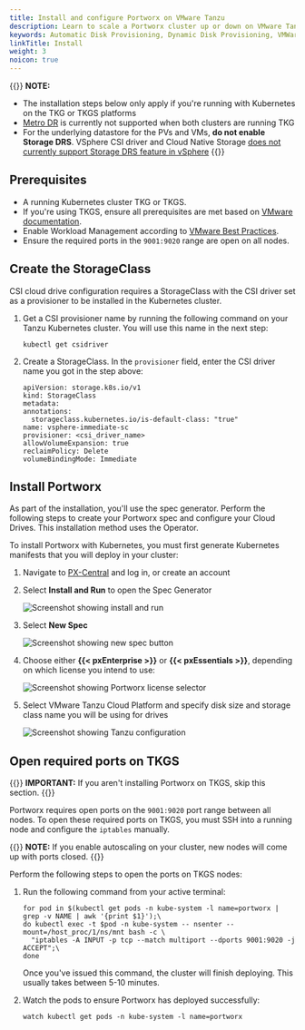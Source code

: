```yaml
---
title: Install and configure Portworx on VMware Tanzu
description: Learn to scale a Portworx cluster up or down on VMware Tanzu with Auto Scaling.
keywords: Automatic Disk Provisioning, Dynamic Disk Provisioning, VMWare, tanzu, vSphere ASG, Kubernetes, k8s
linkTitle: Install
weight: 3
noicon: true
---
```


{{<info>}}
**NOTE:** 
* The installation steps below only apply if you're running with Kubernetes on the TKG or TKGS platforms
* [Metro DR](https://docs.portworx.com/portworx-install-with-kubernetes/disaster-recovery/) is currently not supported when both clusters are running TKG
* For the underlying datastore for the PVs and VMs, **do not enable Storage DRS**. VSphere CSI driver and Cloud Native Storage [does not currently support Storage DRS feature in vSphere](https://vsphere-csi-driver.sigs.k8s.io/supported_features_matrix.html)
{{</info>}}

## Prerequisites

* A running Kubernetes cluster TKG or TKGS.
* If you're using TKGS, ensure all prerequisites are met based on [VMware documentation](https://docs.vmware.com/en/VMware-vSphere/7.0/vmware-vsphere-with-tanzu/GUID-3040E41B-8A54-4D23-8796-A123E7CAE3BA.html#prerequisites-1).
* Enable Workload Management according to [VMware Best Practices](https://docs.vmware.com/en/VMware-vSphere/7.0/vmware-vsphere-with-tanzu/GUID-3040E41B-8A54-4D23-8796-A123E7CAE3BA.html).
* Ensure the required ports in the `9001:9020`  range are open on all nodes.

## Create the StorageClass

CSI cloud drive configuration requires a StorageClass with the CSI driver set as a provisioner to be installed in the Kubernetes cluster.

1. Get a CSI provisioner name by running the following command on your Tanzu Kubernetes cluster. You will use this name in the next step:
  
    ```text
    kubectl get csidriver
    ```

2. Create a StorageClass. In the `provisioner` field, enter the CSI driver name you got in the step above:

    ```text
    apiVersion: storage.k8s.io/v1
    kind: StorageClass
    metadata:
    annotations:
      storageclass.kubernetes.io/is-default-class: "true"
    name: vsphere-immediate-sc
    provisioner: <csi_driver_name>
    allowVolumeExpansion: true
    reclaimPolicy: Delete
    volumeBindingMode: Immediate
    ```

## Install Portworx

As part of the installation, you'll use the spec generator. Perform the following steps to create your Portworx spec and configure your Cloud Drives. This installation method uses the Operator. 

To install Portworx with Kubernetes, you must first generate Kubernetes manifests that you will deploy in your cluster:

 1. Navigate to <a href="https://central.portworx.com" target="tab">PX-Central</a> and log in, or create an account
   
 2. Select **Install and Run** to open the Spec Generator

    ![Screenshot showing install and run](/img/pxcentral-install.png)

 3. Select **New Spec**

    ![Screenshot showing new spec button](/img/pxcentral-spec.png)

 4. Choose either **{{< pxEnterprise >}}** or **{{< pxEssentials >}}**, depending on which license you intend to use:

    ![Screenshot showing Portworx license selector](/img/pxcentral-license.png)

 5. Select VMware Tanzu Cloud Platform and specify disk size and storage class name you will be using for drives

    ![Screenshot showing Tanzu configuration](/img/wmvare-tanzu-configuration.png)


## Open required ports on TKGS

{{<info>}}
**IMPORTANT:** If you aren't installing Portworx on TKGS, skip this section.
{{</info>}}

Portworx requires open ports on the `9001:9020` port range between all nodes. To open these required ports on TKGS, you must SSH into a running node and configure the `iptables` manually.

{{<info>}}
**NOTE:** If you enable autoscaling on your cluster, new nodes will come up with ports closed. 
{{</info>}}

Perform the following steps to open the ports on TKGS nodes:

1. Run the following command from your active terminal:

    ```text
    for pod in $(kubectl get pods -n kube-system -l name=portworx | grep -v NAME | awk '{print $1}');\
    do kubectl exec -t $pod -n kube-system -- nsenter --mount=/host_proc/1/ns/mnt bash -c \
      "iptables -A INPUT -p tcp --match multiport --dports 9001:9020 -j ACCEPT";\
    done
    ```

    Once you've issued this command, the cluster will finish deploying. This usually takes between 5-10 minutes.

2. Watch the pods to ensure Portworx has deployed successfully:

    ```text
    watch kubectl get pods -n kube-system -l name=portworx
    ```

[https://vsphere-csi-driver.sigs.k8s.io/supported_features_matrix.html]: https://vsphere-csi-driver.sigs.k8s.io/supported_features_matrix.html